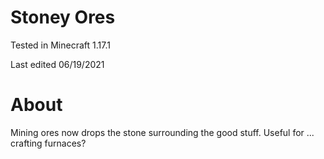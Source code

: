 # Stoney Ores

Tested in Minecraft 1.17.1

Last edited 06/19/2021

# About

Mining ores now drops the stone surrounding the good stuff. Useful for ... crafting furnaces?
